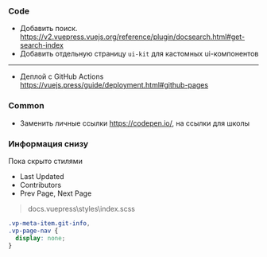 ### Code

- Добавить поиск. https://v2.vuepress.vuejs.org/reference/plugin/docsearch.html#get-search-index
- Добавить отдельную страницу `ui-kit` для кастомных ui-компонентов

---

- Деплой с GitHub Actions https://vuejs.press/guide/deployment.html#github-pages

### Common

- Заменить личные ссылки https://codepen.io/, на ссылки для школы

### Информация снизу

Пока скрыто стилями

- Last Updated
- Contributors
- Prev Page, Next Page

> docs\.vuepress\styles\index.scss

```css
.vp-meta-item.git-info,
.vp-page-nav {
  display: none;
}
```
